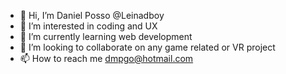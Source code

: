 - 👋 Hi, I’m Daniel Posso @Leinadboy
- 👀 I’m interested in coding and UX
- 🌱 I’m currently learning web development
- 💞️ I’m looking to collaborate on any game related or VR project
- 📫 How to reach me dmpgo@hotmail.com

<!---
Leinadboy/Leinadboy is a ✨ special ✨ repository because its `README.md` (this file) appears on your GitHub profile.
You can click the Preview link to take a look at your changes.
--->

